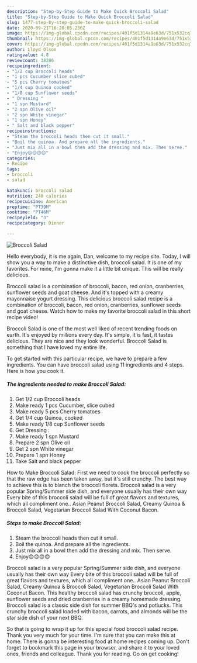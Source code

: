 ```yaml
---
description: "Step-by-Step Guide to Make Quick Broccoli Salad"
title: "Step-by-Step Guide to Make Quick Broccoli Salad"
slug: 1477-step-by-step-guide-to-make-quick-broccoli-salad
date: 2020-09-21T16:20:05.236Z
image: https://img-global.cpcdn.com/recipes/401f5d1314a9e63d/751x532cq70/broccoli-salad-recipe-main-photo.jpg
thumbnail: https://img-global.cpcdn.com/recipes/401f5d1314a9e63d/751x532cq70/broccoli-salad-recipe-main-photo.jpg
cover: https://img-global.cpcdn.com/recipes/401f5d1314a9e63d/751x532cq70/broccoli-salad-recipe-main-photo.jpg
author: Lloyd Olson
ratingvalue: 4.8
reviewcount: 38286
recipeingredient:
- "1/2 cup Broccoli heads"
- "1 pcs Cucumber slice cubed"
- "5 pcs Cherry tomatoes"
- "1/4 cup Quinoa cooked"
- "1/8 cup Sunflower seeds"
- " Dressing "
- "1 spn Mustard"
- "2 spn Olive oil"
- "2 spn White vinegar"
- "1 spn Honey"
- " Salt and black pepper"
recipeinstructions:
- "Steam the broccoli heads then cut it small."
- "Boil the quinoa. And prepare all the ingredients."
- "Just mix all in a bowl then add the dressing and mix. Then serve."
- "Enjoy😊😊😊😊"
categories:
- Recipe
tags:
- broccoli
- salad

katakunci: broccoli salad 
nutrition: 240 calories
recipecuisine: American
preptime: "PT39M"
cooktime: "PT46M"
recipeyield: "3"
recipecategory: Dinner

---
```



![Broccoli Salad](https://img-global.cpcdn.com/recipes/401f5d1314a9e63d/751x532cq70/broccoli-salad-recipe-main-photo.jpg)

Hello everybody, it is me again, Dan, welcome to my recipe site. Today, I will show you a way to make a distinctive dish, broccoli salad. It is one of my favorites. For mine, I'm gonna make it a little bit unique. This will be really delicious.

Broccoli salad is a combination of broccoli, bacon, red onion, cranberries, sunflower seeds and goat cheese. And it&#39;s topped with a creamy mayonnaise yogurt dressing. This delicious broccoli salad recipe is a combination of broccoli, bacon, red onion, cranberries, sunflower seeds and goat cheese. Watch how to make my favorite broccoli salad in this short recipe video!

Broccoli Salad is one of the most well liked of recent trending foods on earth. It's enjoyed by millions every day. It's simple, it is fast, it tastes delicious. They are nice and they look wonderful. Broccoli Salad is something that I have loved my entire life.


To get started with this particular recipe, we have to prepare a few ingredients. You can have broccoli salad using 11 ingredients and 4 steps. Here is how you cook it.

<!--inarticleads1-->

##### The ingredients needed to make Broccoli Salad:

1. Get 1/2 cup Broccoli heads
1. Make ready 1 pcs Cucumber, slice cubed
1. Make ready 5 pcs Cherry tomatoes
1. Get 1/4 cup Quinoa, cooked
1. Make ready 1/8 cup Sunflower seeds
1. Get  Dressing :
1. Make ready 1 spn Mustard
1. Prepare 2 spn Olive oil
1. Get 2 spn White vinegar
1. Prepare 1 spn Honey
1. Take  Salt and black pepper


How to Make Broccoli Salad: First we need to cook the broccoli perfectly so that the raw edge has been taken away, but it&#39;s still crunchy. The best way to achieve this is to blanch the broccoli florets. Broccoli salad is a very popular Spring/Summer side dish, and everyone usually has their own way Every bite of this broccoli salad will be full of great flavors and textures, which all compliment one.. Asian Peanut Broccoli Salad, Creamy Quinoa &amp; Broccoli Salad, Vegetarian Broccoli Salad With Coconut Bacon. 

<!--inarticleads2-->

##### Steps to make Broccoli Salad:

1. Steam the broccoli heads then cut it small.
1. Boil the quinoa. And prepare all the ingredients.
1. Just mix all in a bowl then add the dressing and mix. Then serve.
1. Enjoy😊😊😊😊


Broccoli salad is a very popular Spring/Summer side dish, and everyone usually has their own way Every bite of this broccoli salad will be full of great flavors and textures, which all compliment one.. Asian Peanut Broccoli Salad, Creamy Quinoa &amp; Broccoli Salad, Vegetarian Broccoli Salad With Coconut Bacon. This healthy broccoli salad has crunchy broccoli, apple, sunflower seeds and dried cranberries in a creamy homemade dressing. Broccoli salad is a classic side dish for summer BBQ&#39;s and potlucks. This crunchy broccoli salad loaded with bacon, carrots, and almonds will be the star side dish of your next BBQ. 

So that is going to wrap it up for this special food broccoli salad recipe. Thank you very much for your time. I'm sure that you can make this at home. There is gonna be interesting food at home recipes coming up. Don't forget to bookmark this page in your browser, and share it to your loved ones, friends and colleague. Thank you for reading. Go on get cooking!

